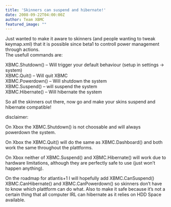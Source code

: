 ```yaml
---
title: 'Skinners can suspend and hibernate!'
date: 2008-09-22T04:00:00Z
author: Team XBMC
featured_image: ""
---
```

Just wanted to make it aware to skinners (and people wanting to tweak keymap.xml) that it is possible since beta1 to controll power management through actions.  
 The usefull commands are:

 XBMC.Shutdown() – Will trigger your default behaviour (setup in settings -\> system)  
 XBMC.Quit() – Will quit XBMC  
 XBMC.Powerdown() – Will shutdown the system  
 XBMC.Suspend() – will suspend the system  
 XBMC.Hibernate() – Will hibernate the system

 So all the skinners out there, now go and make your skins suspend and hibernate compatible!

 disclaimer:

 On Xbox the XBMC.Shutdown() is not choosable and will always powerdown the system.

 On Xbox the XBMC.Quit() will do the same as XBMC.Dashboard() and both work the same throughout the plattforms.

 On Xbox neither of XBMC.Suspend() and XBMC.Hibernate() will work due to hardware limitations, although they are perfectly safe to use (just won’t happen anything).

 On the roadmap for atlantis+1 I will hopefully add XBMC.CanSuspend() XBMC.CanHibernate() and XBMC.CanPowerdown() so skinners don’t have to know which plattform can do what. Also to make it safe because it’s not a certain thing that all computer IRL can hibernate as it relies on HDD Space available.

 